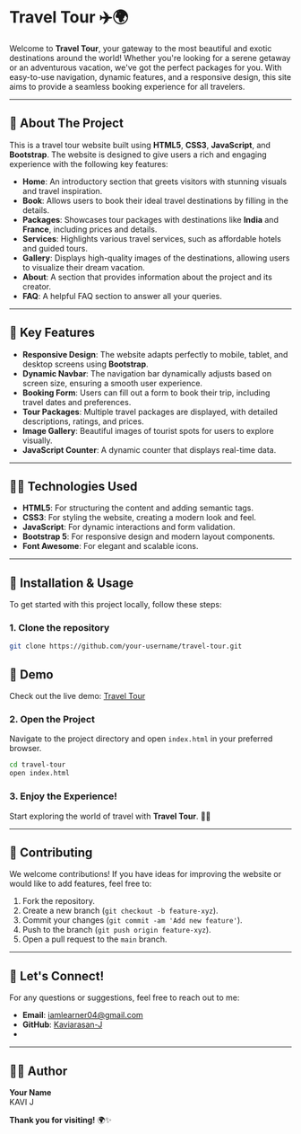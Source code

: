 # Travel Tour ✈️🌍

Welcome to **Travel Tour**, your gateway to the most beautiful and exotic destinations around the world! Whether you're looking for a serene getaway or an adventurous vacation, we've got the perfect packages for you. With easy-to-use navigation, dynamic features, and a responsive design, this site aims to provide a seamless booking experience for all travelers.

---

## 📖 About The Project

This is a travel tour website built using **HTML5**, **CSS3**, **JavaScript**, and **Bootstrap**. The website is designed to give users a rich and engaging experience with the following key features:

- **Home**: An introductory section that greets visitors with stunning visuals and travel inspiration.
- **Book**: Allows users to book their ideal travel destinations by filling in the details.
- **Packages**: Showcases tour packages with destinations like **India** and **France**, including prices and details.
- **Services**: Highlights various travel services, such as affordable hotels and guided tours.
- **Gallery**: Displays high-quality images of the destinations, allowing users to visualize their dream vacation.
- **About**: A section that provides information about the project and its creator.
- **FAQ**: A helpful FAQ section to answer all your queries.

---

## 🚀 Key Features

- **Responsive Design**: The website adapts perfectly to mobile, tablet, and desktop screens using **Bootstrap**.
- **Dynamic Navbar**: The navigation bar dynamically adjusts based on screen size, ensuring a smooth user experience.
- **Booking Form**: Users can fill out a form to book their trip, including travel dates and preferences.
- **Tour Packages**: Multiple travel packages are displayed, with detailed descriptions, ratings, and prices.
- **Image Gallery**: Beautiful images of tourist spots for users to explore visually.
- **JavaScript Counter**: A dynamic counter that displays real-time data.

---

## 🧑‍💻 Technologies Used

- **HTML5**: For structuring the content and adding semantic tags.
- **CSS3**: For styling the website, creating a modern look and feel.
- **JavaScript**: For dynamic interactions and form validation.
- **Bootstrap 5**: For responsive design and modern layout components.
- **Font Awesome**: For elegant and scalable icons.

---

## 🔧 Installation & Usage

To get started with this project locally, follow these steps:

### 1. Clone the repository
   ```bash
   git clone https://github.com/your-username/travel-tour.git
   ```

## 🚀 Demo
Check out the live demo: [Travel Tour](https://travel-tour-kavi.netlify.app/) <!-- Replace with actual demo link -->

### 2. Open the Project

   Navigate to the project directory and open `index.html` in your preferred browser.

   ```bash
   cd travel-tour
   open index.html
   ```

### 3. Enjoy the Experience!

   Start exploring the world of travel with **Travel Tour**. 🧳✨

---

## 💬 Contributing

We welcome contributions! If you have ideas for improving the website or would like to add features, feel free to:

1. Fork the repository.
2. Create a new branch (`git checkout -b feature-xyz`).
3. Commit your changes (`git commit -am 'Add new feature'`).
4. Push to the branch (`git push origin feature-xyz`).
5. Open a pull request to the `main` branch.

---

## 🤝 Let's Connect!

For any questions or suggestions, feel free to reach out to me:

- **Email**: iamlearner04@gmail.com
- **GitHub**: [Kaviarasan-J](https://github.com/Kaviarasan-J)
- 
---

## 👨‍💻 Author
**Your Name**  
KAVI J

**Thank you for visiting!** 🌍✨
```
